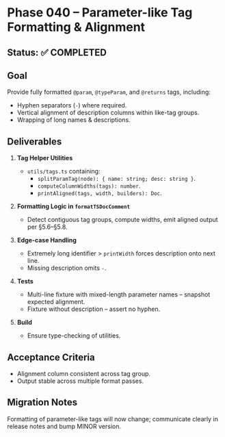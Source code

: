 # Phase 040 – Parameter-like Tag Formatting & Alignment

## Status: ✅ COMPLETED

## Goal

Provide fully formatted `@param`, `@typeParam`, and `@returns` tags, including:

- Hyphen separators (`-`) where required.
- Vertical alignment of description columns within like-tag groups.
- Wrapping of long names & descriptions.

## Deliverables

1. **Tag Helper Utilities**
   - `utils/tags.ts` containing:
     - `splitParamTag(node): { name: string; desc: string }`.
     - `computeColumnWidths(tags): number`.
     - `printAligned(tags, width, builders): Doc`.

2. **Formatting Logic in `formatTSDocComment`**
   - Detect contiguous tag groups, compute widths, emit aligned output per
     §5.6–§5.8.

3. **Edge-case Handling**
   - Extremely long identifier > `printWidth` forces description onto next line.
   - Missing description omits `-`.

4. **Tests**
   - Multi-line fixture with mixed-length parameter names – snapshot expected
     alignment.
   - Fixture without description – assert no hyphen.

5. **Build**
   - Ensure type-checking of utilities.

## Acceptance Criteria

- Alignment column consistent across tag group.
- Output stable across multiple format passes.

## Migration Notes

Formatting of parameter-like tags will now change; communicate clearly in
release notes and bump MINOR version.
